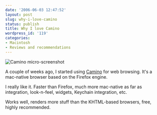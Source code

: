 ```yaml
---
date: '2006-06-03 12:47:52'
layout: post
slug: why-i-love-camino
status: publish
title: Why I love Camino
wordpress_id: '119'
categories:
- Macintosh
- Reviews and recommendations
---
```


![Camino micro-screenshot](http://www.caminobrowser.org/images/features/features_tabs.jpg)

A couple of weeks ago, I started using [Camino](http://www.mozilla.org/projects/camino/) for web browsing. It's a mac-native browser based on the Firefox engine.

I really like it. Faster than Firefox, much more mac-native as far as integration, look-n-feel, widgets, Keychain integration, etc. 

Works well, renders more stuff than the KHTML-based browsers, free, highly recommended.
